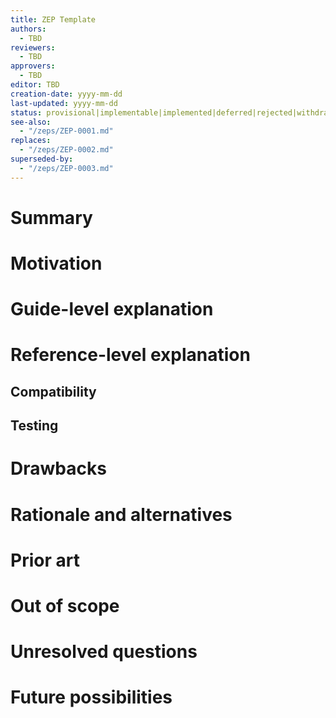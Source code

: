 ```yaml
---
title: ZEP Template
authors:
  - TBD
reviewers:
  - TBD
approvers:
  - TBD
editor: TBD
creation-date: yyyy-mm-dd
last-updated: yyyy-mm-dd
status: provisional|implementable|implemented|deferred|rejected|withdrawn|replaced
see-also:
  - "/zeps/ZEP-0001.md"
replaces:
  - "/zeps/ZEP-0002.md"
superseded-by:
  - "/zeps/ZEP-0003.md"
---
```


# Summary
[summary]: #summary

<!--
One paragraph summary of the feature
-->

# Motivation
[motivation]: #motivation

<!--
- [ ] Why are we doing this?
- [ ] What problem are we solving?
- [ ] What is the expected outcome? 
-->

# Guide-level explanation
[guide-level-explanation]: #guide-level-explanation

<!--
Explain the proposal as if it was already included in the product and you were teaching it to another user/contributor. That generally means:

- Introducing new named concepts.
- Explaining the feature largely in terms of examples.
- Explaining how our users/contributors should *think* about the feature, and how it should impact the way they use our product. It should explain the impact as concretely as possible.
- If applicable, provide sample error messages, deprecation warnings, or migration guidance.
- If applicable, describe the differences between teaching this to existing users/contributors and new users/contributors.

For user facing ZEPs, this section should describe the benefits or changes the users will experience, from the point of view of the user.

For maintenance/non-user facing ZEPs, this section should focus on how other contributors should reason about the changes, and give concrete examples of its impact, both short term and long term.

For organizational ZEPs, this section should provide an example-driven introduction to the new policy or process, and explain its impact on the development process in concrete terms.
-->

# Reference-level explanation
[reference-level-explanation]: #reference-level-explanation

<!--
This is the technical portion of the ZEP. After reading it, a contributor should understand/know the following:

- [ ] The impact of the changes on other features is clear.
- [ ] The implementation is delineated
- [ ] Known corner cases are listed and addressed

The section should return to the examples given in the previous section, and explain more fully how the detailed proposal makes those examples work.


- [ ] Does the ZEP affect the official Zeebe distribution (e.g. configuration, logging)?
- [ ] Does the ZEP require coordination with the platform team?
- [ ] Does the ZEP require coordination with the Operate team?
-->

## Compatibility

<!--
This section should also list incompatible changes of Zeebe's public APIs, and make it explicit should there be any breaking changes.

Should there be any breaking changes, it should explicitly describe the migration path. Should there be no possible migration paths, it should instead explain why it is not possible, and why we decided that the benefits are worth breaking compatibility.

After reading this section, a contributor should know the following:

- [ ] Will it be possible to upgrade a Zeebe cluster?
- [ ] If applicable, what is the upgrade procedure? Is it automated?
- [ ] Does the ZEP break compatibility in the Go client?
- [ ] Does the ZEP break compatibility in `zeebe-client`?
- [ ] Does the ZEP break compatibility in `zeebe-bpmn-model`?
- [ ] Does the ZEP break compatibility in `zeebe-exporter-api`?
- [ ] Does the ZEP break compatibility in `zeebe-protocol`?
- [ ] Does the ZEP break compatibility in `zeebe-gateway-protocol`?
- [ ] Does the ZEP break compatibility in `zeebe-test`?
-->

## Testing

<!--
You should describe what is the overall functionality that should be tested.

If you are omitting tests, explain why, and explain the impact if it fails, specifically the worst case scenario.

In each of the sections below, we should already list known cases that need to be tested in the final implementation, and at which level. The initial version here should be a best of effort: it is perfectly acceptable and expected that this section will be amended during implementation.

### Unit
### Integration
### E2E
-->

# Drawbacks
[drawbacks]: #drawbacks

<!--
Why should we *not* do this?
-->

# Rationale and alternatives
[rationale-and-alternatives]: #rationale-and-alternatives

<!--
- Why is this design the best in the space of possible designs?
- What other designs have been considered and what is the rationale for not choosing them?
- What is the impact of not doing this?
-->

# Prior art
[prior-art]: #prior-art

<!--
Discuss prior art, both the good and the bad, in relation to this proposal. A few examples of what this can include are:

- For language, library, tools, and UI proposals: Does this feature exist in other tools/products and what experience have their community had?
- For community proposals: Is this done by some other community and what were their experiences with it?
- For other teams: What lessons can we learn from what other communities have done here?
- Papers: Are there any published papers or great posts that discuss this? If you have some relevant papers to refer to, this can serve as a more detailed theoretical background.

This section is intended to encourage you as an author to think about the lessons from other languages, provide readers of your ZEP with a fuller picture. If there is no prior art, that is fine - your ideas are interesting to us whether they are brand new or if it is an adaptation from other languages.

Note that while precedent set by other products is some motivation, it does not on its own motivate a ZEP.
-->

# Out of scope
[out-of-scope]: #out-of-scope

<!--
Call out anything which is explicitly not part of this ZEP.
-->

# Unresolved questions
[unresolved-questions]: #unresolved-questions

<!--
- What parts of the design do you expect to resolve through the ZEP process before this gets merged?
- What parts of the design do you expect to resolve through the implementation of this feature before stabilization?
- What related issues do you consider out of scope for this ZEP that could be addressed in the future independently of the solution that comes out of this ZEP?
-->

# Future possibilities
[future-possibilities]: #future-possibilities

<!--
Think about what the natural extension and evolution of your proposal would be and how it would affect the language and project as a whole in a holistic way. Try to use this section as a tool to more fully consider all possible interactions with the project and language in your proposal. Also consider how this all fits into the roadmap for the project and of the relevant sub-team.

This is also a good place to "dump ideas", if they are out of scope for the ZEP you are writing but otherwise related.

If you have tried and cannot think of any future possibilities, you may simply state that you cannot think of anything.

Note that having something written down in the future-possibilities section is not a reason to accept the current or a future ZEP; such notes should be in the section on motivation or rationale in this or subsequent ZEPs. The section merely provides additional information.
-->
